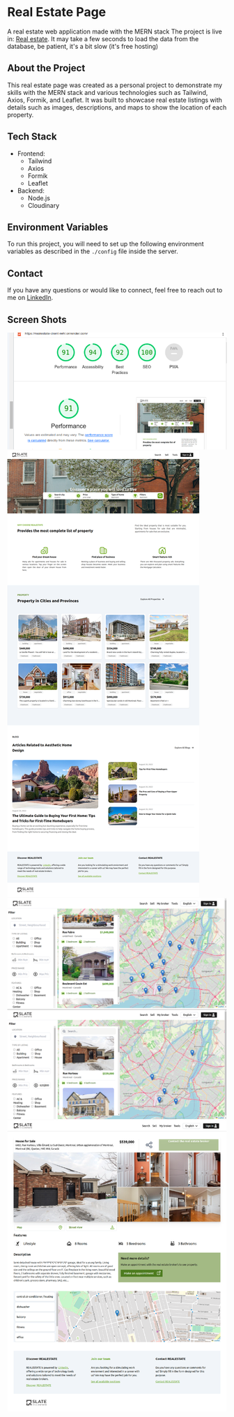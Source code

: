 # Real Estate Page
A real estate web application made with the MERN stack
The project is live in: [Real estate](https://realestate-client-iwhl.onrender.com/).
It may take a few seconds to load the data from the database, be patient, it's a bit slow (it's free hosting)

## About the Project
This real estate page was created as a personal project to demonstrate my skills with the MERN stack and various technologies such as Tailwind, Axios, Formik, and Leaflet. It was built to showcase real estate listings with details such as images, descriptions, and maps to show the location of each property.

## Tech Stack
- Frontend:
  - Tailwind
  - Axios
  - Formik
  - Leaflet
- Backend:
  - Node.js
  - Cloudinary

## Environment Variables
To run this project, you will need to set up the following environment variables as described in the `./config` file inside the server.

## Contact
If you have any questions or would like to connect, feel free to reach out to me on [LinkedIn](https://www.linkedin.com/in/victor-hugo-303324141/).

## Screen Shots
![Homepage screenshot](https://raw.githubusercontent.com/Victorr-Hugo/realestate-mern/main/showcase/Lighthouse.png)
![Homepage screenshot](https://raw.githubusercontent.com/Victorr-Hugo/realestate-mern/main/showcase/screencapture-realestate-client-iwhl-onrender-2023-02-14-20_50_21.png)
![Homepage screenshot](https://raw.githubusercontent.com/Victorr-Hugo/realestate-mern/main/showcase/Captura%20de%20pantalla%20de%202023-02-09%2002-15-47.png)
![Homepage screenshot](https://raw.githubusercontent.com/Victorr-Hugo/realestate-mern/main/showcase/Captura%20de%20pantalla%20de%202023-02-09%2002-16-20.png)
![Homepage screenshot](https://raw.githubusercontent.com/Victorr-Hugo/realestate-mern/main/showcase/screencapture-localhost-3000-properties-63e202b76234aa6c91c4a96e-2023-02-09-02_18_02.png)
